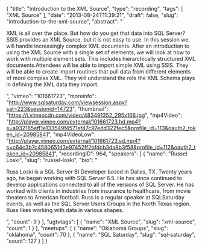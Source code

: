 {
  "title": "Introduction to the XML Source",
  "type": "recording",
  "tags": [
    "XML Source"
  ],
  "date": "2013-08-24T11:39:21",
  "draft": false,
  "slug": "introduction-to-the-xml-source",
  "abstract": "<p>XML is all over the place. But how do you get that data into SQL Server? SSIS provides an XML Source, but it is not easy to use. In this session we will handle increasingly complex XML documents. After an introduction to using the XML Source with a single set of elements, we will look at how to work with multiple element sets. This includes hierarchically structured XML documents.Attendees will be able to import simple XML using SSIS. They will be able to create import routines that pull data from different elements of more complex XML. They will understand the role the XML Schema plays in defining the XML data they import. </p>",
  "vimeo": "101661723",
  "moreinfo": "http://www.sqlsaturday.com/viewsession.aspx?sat=223&sessionid=14723",
  "thumbnail": "https://i.vimeocdn.com/video/483491352_295x166.jpg",
  "mp4Video": "http://player.vimeo.com/external/101661723.hd.mp4?s=a932185eff1e133549f4571ef47c97edd322fec5&profile_id=113&oauth2_token_id=20985841",
  "mp4VideoLow": "http://player.vimeo.com/external/101661723.sd.mp4?s=c64c3b7c4580651d3e97452ff2bfdcb3da8b3f58&profile_id=112&oauth2_token_id=20985841",
  "recordingID": 964,
  "speakers": [
    {
      "name": "Russel Loski",
      "slug": "russel-loski",
      "bio": "<p>Russ Loski is a SQL Server BI Developer based in Dallas, TX. Twenty years ago, he began working with SQL Server 6.5. He has since continued to develop applications connected to all of the versions of SQL Server. He has worked with clients in industries from insurance to healthcare, from movie theaters to American football.  Russ is a regular speaker at SQLSaturday events, as well as the SQL Server Users Groups in the North Texas region. Russ likes working with data in various shapes.</p>",
      "count": 9
    }
  ],
  "ugtvtags": [
    {
      "name": "XML Source",
      "slug": "xml-source",
      "count": 1
    }
  ],
  "meetups": [
    {
      "name": "Oklahoma Groups",
      "slug": "oklahoma",
      "count": 70
    },
    {
      "name": "SQL Saturday",
      "slug": "sql-saturday",
      "count": 127
    }
  ]
}